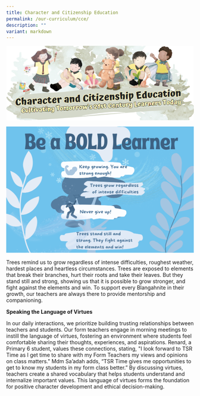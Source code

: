 ```yaml
---
title: Character and Citizenship Education
permalink: /our-curriculum/cce/
description: ""
variant: markdown
---
```

![](/images/2023%20Photos/CCE%20Update/Picture1.png)

![](/images/2023%20Photos/CCE%20Update/image012.png)

Trees remind us to grow regardless of intense difficulties, roughest weather, hardest places and heartless circumstances. Trees are exposed to elements that break their branches, hurt their roots and take their leaves. But they stand still and strong, showing us that it is possible to grow stronger, and fight against the elements and win. To support every Blangahnite in their growth, our teachers are always there to provide mentorship and companioning.  

**Speaking the Language of Virtues**

In our daily interactions, we prioritize building trusting relationships between teachers and students. Our form teachers engage in morning meetings to instill the language of virtues, fostering an environment where students feel comfortable sharing their thoughts, experiences, and aspirations. Renard, a Primary 6 student, values these connections, stating, "I look forward to TSR Time as I get time to share with my Form Teachers my views and opinions on class matters." Mdm Sa’adah adds, “TSR Time gives me opportunities to get to know my students in my form class better.” By discussing virtues, teachers create a shared vocabulary that helps students understand and internalize important values. This language of virtues forms the foundation for positive character development and ethical decision-making. 


